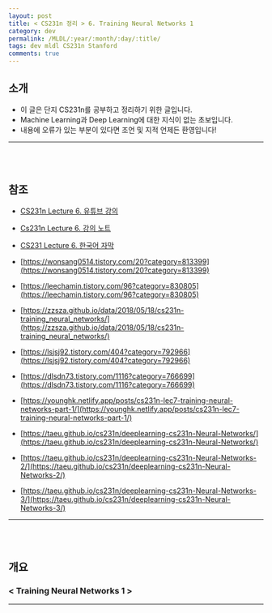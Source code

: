 ```yaml
---
layout: post
title: < CS231n 정리 > 6. Training Neural Networks 1
category: dev
permalink: /MLDL/:year/:month/:day/:title/
tags: dev mldl CS231n Stanford
comments: true
---
```


## 소개
- 이 글은 단지 CS231n를 공부하고 정리하기 위한 글입니다.
- Machine Learning과 Deep Learning에 대한 지식이 없는 초보입니다.
- 내용에 오류가 있는 부분이 있다면 조언 및 지적 언제든 환영입니다!

---
<br><br>


## 참조
- [CS231n Lecture 6. 유튜브 강의](https://www.youtube.com/watch?v=wEoyxE0GP2M&list=PL3FW7Lu3i5JvHM8ljYj-zLfQRF3EO8sYv&index=6)

- [Cs231n Lecture 6. 강의 노트](http://cs231n.stanford.edu/slides/2017/cs231n_2017_lecture6.pdf)

- [CS231 Lecture 6. 한국어 자막](https://github.com/visionNoob/CS231N_17_KOR_SUB/blob/master/kor/Lecture%206%20%20%20Training%20Neural%20Networks%20I.ko.srt)

- [https://wonsang0514.tistory.com/20?category=813399](https://wonsang0514.tistory.com/20?category=813399)

- [https://leechamin.tistory.com/96?category=830805](https://leechamin.tistory.com/96?category=830805)

- [https://zzsza.github.io/data/2018/05/18/cs231n-training_neural_networks/](https://zzsza.github.io/data/2018/05/18/cs231n-training_neural_networks/)

- [https://lsjsj92.tistory.com/404?category=792966](https://lsjsj92.tistory.com/404?category=792966)

- [https://dlsdn73.tistory.com/1116?category=766699](https://dlsdn73.tistory.com/1116?category=766699)

- [https://younghk.netlify.app/posts/cs231n-lec7-training-neural-networks-part-1/](https://younghk.netlify.app/posts/cs231n-lec7-training-neural-networks-part-1/)

- [https://taeu.github.io/cs231n/deeplearning-cs231n-Neural-Networks/](https://taeu.github.io/cs231n/deeplearning-cs231n-Neural-Networks/)

- [https://taeu.github.io/cs231n/deeplearning-cs231n-Neural-Networks-2/](https://taeu.github.io/cs231n/deeplearning-cs231n-Neural-Networks-2/)

- [https://taeu.github.io/cs231n/deeplearning-cs231n-Neural-Networks-3/](https://taeu.github.io/cs231n/deeplearning-cs231n-Neural-Networks-3/)

---
<br><br>

## 개요
### < Training Neural Networks 1 >

---
